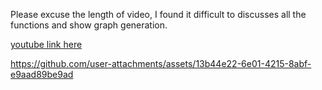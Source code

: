 Please excuse the length of video, I found it difficult to discusses all the functions and show graph generation.

[youtube link here](https://youtu.be/wj5TFO3HyPY)

https://github.com/user-attachments/assets/13b44e22-6e01-4215-8abf-e9aad89be9ad

